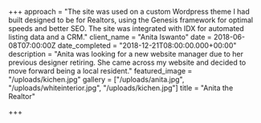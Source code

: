 +++
approach = "The site was used on a custom Wordpress theme I had built designed to be for Realtors, using the Genesis framework for optimal speeds and better SEO. The site was integrated with IDX for automated listing data and a CRM."
client_name = "Anita Iswanto"
date = 2018-06-08T07:00:00Z
date_completed = "2018-12-21T08:00:00.000+00:00"
description = "Anita was looking for a new website manager due to her previous designer retiring. She came across my website and decided to move forward being a local resident."
featured_image = "/uploads/kichen.jpg"
gallery = ["/uploads/anita.jpg", "/uploads/whiteinterior.jpg", "/uploads/kichen.jpg"]
title = "Anita the Realtor"

+++
